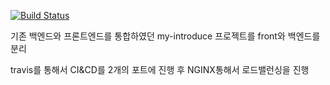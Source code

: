 
[![Build Status](https://travis-ci.com/whdals7337/myintroduce-backend-project.svg?branch=master)](https://travis-ci.com/whdals7337/myintroduce-backend-project)

기존 백엔드와 프론트엔드를 통합하였던 my-introduce 프로젝트를 front와 백엔드를 분리

travis를 통해서 CI&CD를 2개의 포트에 진행 후 NGINX통해서 로드밸런싱을 진행
